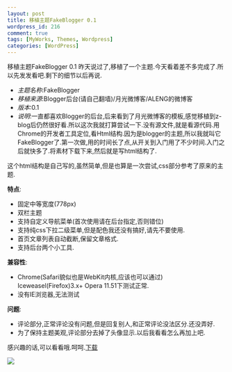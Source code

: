 ```yaml
--- 
layout: post
title: 移植主题FakeBlogger 0.1
wordpress_id: 216
comment: true
tags: [MyWorks, Themes, Wordpress]
categories: [WordPress]
---
```

移植主题FakeBlogger 0.1
昨天说过了,移植了一个主题.今天看着差不多完成了.所以先发发看吧.剩下的细节以后再说.

* _主题名称_:FakeBlogger
* _移植来源_:Blogger后台(请自己翻墙)/月光微博客/ALENG的微博客
* _版本_:0.1
* _说明_:一直都喜欢Blogger的后台,后来看到了月光微博客的模板,感觉移植到z-blog后仍然很好看.所以这次我就打算尝试一下.没有源文件,就是看源代码.用Chrome的开发者工具定位,看Html结构.因为是blogger的主题,所以我就叫它FakeBlogger了.第一次做,用的时间长了点,从开关到入门用了不少时间.入门之后就快多了.将素材下载下来,然后就是写html结构了.

这个html结构是自己写的,虽然简单,但是也算是一次尝试,css部分参考了原来的主题.

__特点__: 

- 固定中等宽度(778px)
- 双栏主题
- 支持自定义导航菜单(首次使用请在后台指定,否则错位)
- 支持纯css下拉二级菜单,但是配色我还没有搞好,请先不要使用.
- 首页文章列表自动截断,保留文章格式.
- 支持后台两个小工具.

__兼容性__:

- Chrome(Safari貌似也是WebKit内核,应该也可以通过)   Iceweasel(Firefox)3.x+  Opera 11.51下测试正常.
- 没有IE浏览器,无法测试

__问题__:

- 评论部分,正常评论没有问题,但是回复别人,和正常评论没法区分.还没弄好.
- 为了保持主题美观,评论部分去掉了头像显示.以后我看看怎么再加上吧.

感兴趣的话,可以看看哦.呵呵.[下载](/uploads/2011/09/fakebloggerV0.1.zip)

![](http://i.imgur.com/6A40P.jpg)

